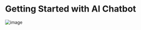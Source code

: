 # Getting Started with AI Chatbot

![image](https://github.com/user-attachments/assets/b7c3550f-583f-44d2-9a1d-a86bd522df71)
